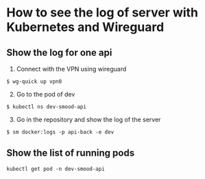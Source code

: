 # How to see the log of server with Kubernetes and Wireguard

## Show the log for one api

1. Connect with the VPN using wireguard

```
$ wg-quick up vpn0
```

2. Go to the pod of dev

```
$ kubectl ns dev-smood-api
```

3. Go in the repository and show the log of the server

```
$ sm docker:logs -p api-back -e dev
```

## Show the list of running pods

```
kubectl get pod -n dev-smood-api
```

